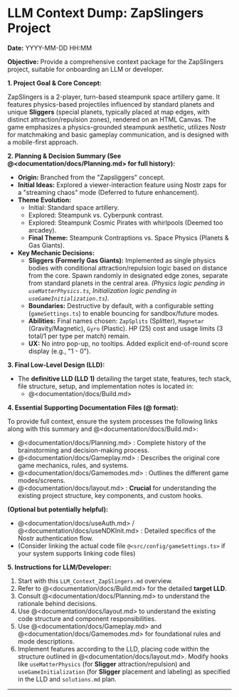 # LLM Context Dump: ZapSlingers Project

**Date:** YYYY-MM-DD HH:MM

**Objective:** Provide a comprehensive context package for the ZapSlingers project, suitable for onboarding an LLM or developer.

**1. Project Goal & Core Concept:**

ZapSlingers is a 2-player, turn-based steampunk space artillery game. It features physics-based projectiles influenced by standard planets and unique **Sliggers** (special planets, typically placed at map edges, with distinct attraction/repulsion zones), rendered on an HTML Canvas. The game emphasizes a physics-grounded steampunk aesthetic, utilizes Nostr for matchmaking and basic gameplay communication, and is designed with a mobile-first approach.

**2. Planning & Decision Summary (See @<documentation/docs/Planning.md> for full history):**

*   **Origin:** Branched from the "Zapsliggers" concept.
*   **Initial Ideas:** Explored a viewer-interaction feature using Nostr zaps for a "streaming chaos" mode (Deferred to future enhancement).
*   **Theme Evolution:**
    *   Initial: Standard space artillery.
    *   Explored: Steampunk vs. Cyberpunk contrast.
    *   Explored: Steampunk Cosmic Pirates with whirlpools (Deemed too arcadey).
    *   **Final Theme:** Steampunk Contraptions vs. Space Physics (Planets & Gas Giants).
*   **Key Mechanic Decisions:**
    *   **Sliggers (Formerly Gas Giants):** Implemented as single physics bodies with conditional attraction/repulsion logic based on distance from the core. Spawn randomly in designated edge zones, separate from standard planets in the central area. *(Physics logic pending in `useMatterPhysics.ts`, Initialization logic pending in `useGameInitialization.ts`)*.
    *   **Boundaries:** Destructive by default, with a configurable setting (`gameSettings.ts`) to enable bouncing for sandbox/future modes.
    *   **Abilities:** Final names chosen: `ZapSplits` (Splitter), `Magnetar` (Gravity/Magnetic), `Gyro` (Plastic). HP (25) cost and usage limits (3 total/1 per type per match) remain.
    *   **UX:** No intro pop-up, no tooltips. Added explicit end-of-round score display (e.g., "1 - 0").

**3. Final Low-Level Design (LLD):**

*   The **definitive LLD (LLD 1)** detailing the target state, features, tech stack, file structure, setup, and implementation notes is located in:
    *   @<documentation/docs/Build.md>

**4. Essential Supporting Documentation Files (@<link> format):**

To provide full context, ensure the system processes the following links along with this summary and @<documentation/docs/Build.md>:

*   @<documentation/docs/Planning.md> : Complete history of the brainstorming and decision-making process.
*   @<documentation/docs/Gameplay.md> : Describes the original core game mechanics, rules, and systems.
*   @<documentation/docs/Gamemodes.md> : Outlines the different game modes/screens.
*   @<documentation/docs/layout.md> : **Crucial** for understanding the existing project structure, key components, and custom hooks.

**(Optional but potentially helpful):**

*   @<documentation/docs/useAuth.md> / @<documentation/docs/useNDKInit.md> : Detailed specifics of the Nostr authentication flow.
*   (Consider linking the actual code file `@<src/config/gameSettings.ts>` if your system supports linking code files)

**5. Instructions for LLM/Developer:**

1.  Start with this `LLM_Context_ZapSlingers.md` overview.
2.  Refer to @<documentation/docs/Build.md> for the detailed **target LLD**.
3.  Consult @<documentation/docs/Planning.md> to understand the rationale behind decisions.
4.  Use @<documentation/docs/layout.md> to understand the existing code structure and component responsibilities.
5.  Use @<documentation/docs/Gameplay.md> and @<documentation/docs/Gamemodes.md> for foundational rules and mode descriptions.
6.  Implement features according to the LLD, placing code within the structure outlined in @<documentation/docs/layout.md>. Modify hooks like `useMatterPhysics` (for **Sligger** attraction/repulsion) and `useGameInitialization` (for **Sligger** placement and labeling) as specified in the LLD and `solutions.md` plan.

--- 